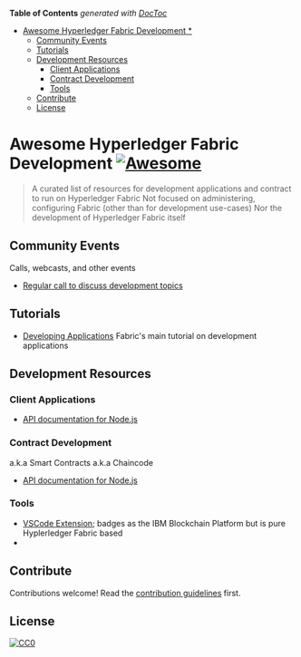 <!-- START doctoc generated TOC please keep comment here to allow auto update -->
<!-- DON'T EDIT THIS SECTION, INSTEAD RE-RUN doctoc TO UPDATE -->
**Table of Contents**  *generated with [DocToc](https://github.com/thlorenz/doctoc)*

- [Awesome Hyperledger Fabric Development *](#awesome-hyperledger-fabric-development-)
  - [Community Events](#community-events)
  - [Tutorials](#tutorials)
  - [Development Resources](#development-resources)
    - [Client Applications](#client-applications)
    - [Contract Development](#contract-development)
    - [Tools](#tools)
  - [Contribute](#contribute)
  - [License](#license)

<!-- END doctoc generated TOC please keep comment here to allow auto update -->

# Awesome Hyperledger Fabric Development [![Awesome](https://awesome.re/badge.svg)](https://awesome.re)

> A curated list of resources for development applications and contract to run on Hyperledger Fabric
> Not focused on administering, configuring Fabric (other than for development use-cases)
> Nor the development of Hyperledger Fabric itself


## Community Events

Calls, webcasts, and other events

- [Regular call to discuss development topics](https://wiki.hyperledger.org/display/fabric/Meeting+Agendas%3A+Community+Call)

## Tutorials

- [Developing Applications](  https://hyperledger-fabric.readthedocs.io/en/release-1.4/developapps/developing_applications.html) Fabric's main tutorial on development applications

## Development Resources

### Client Applications

- [API documentation for Node.js]([http://example.com](https://fabric-sdk-node.github.io/release-1.4/index.html))

### Contract Development
a.k.a Smart Contracts a.k.a Chaincode

- [API documentation for Node.js ](https://fabric-shim.github.io/release-1.4/index.html)

### Tools

- [VSCode Extension](https://marketplace.visualstudio.com/items?itemName=IBMBlockchain.ibm-blockchain-platform); badges as the IBM Blockchain Platform but is pure Hyplerledger Fabric based
- 

## Contribute

Contributions welcome! Read the [contribution guidelines](contributing.md) first.

## License

[![CC0](http://mirrors.creativecommons.org/presskit/buttons/88x31/svg/cc-zero.svg)](http://creativecommons.org/publicdomain/zero/1.0)

